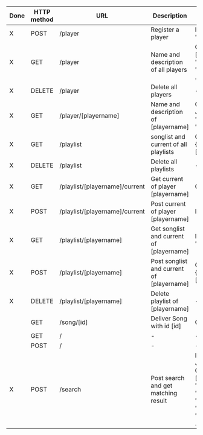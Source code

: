 | Done | HTTP method | URL                                | Description                               | Input/Output |
|------|-------------|------------------------------------|-------------------------------------------|--------------|
| X    | POST        | /player                            | Register a player                         | Input = JSON{"name":name, "description":description} |
| X    | GET         | /player                            | Name and description of all players       | Output = JSON {"player":[{"current":current, "name":name, "description":description}, ...]} |
| X    | DELETE      | /player                            | Delete all players                        | - |
| X    | GET         | /player/[playername]               | Name and description of [playername]      | Output = JSON{"current":current, "name":name, "description":description}               |
| X    | GET         | /playlist                          | songlist and current of all playlists     | Output = JSON{playername:{"current":current, "list":[song_id, ..., song_id]},...} |
| X    | DELETE      | /playlist                          | Delete all playlists                      | - |
| X    | GET         | /playlist/[playername]/current     | Get current of player [playername]        | Output = JSON{"id":song_id} |
| X    | POST        | /playlist/[playername]/current     | Post current of player [playername]       | Input = JSON{"id":song_id} |
| X    | GET         | /playlist/[playername]             | Get songlist and current of [playername]  | Input = {"current":current, "list":[song_id, ..., song_id]} |
| X    | POST        | /playlist/[playername]             | Post songlist and current of [playername] | Output = {"current":current,"list":[song_id, ..., song_id]} |
| X    | DELETE      | /playlist/[playername]             | Delete playlist of [playername]           | - |
|      | GET         | /song/[id]                         | Deliver Song with id [id]                 | Output = Song as file |
|      | GET         | /                                  | -                                         | - |
|      | POST        | /                                  | -                                         | - |
| X    | POST        | /search                            | Post search and get matching result       | Input = JSON{"search":searchword}; Output = JSON{"songs":[{"album":album, "artist":artist, "date":date, "genre":genre, "id":id, "title":title, "played_time":played_time, "tracknumber":tracknumber}], ...} |
